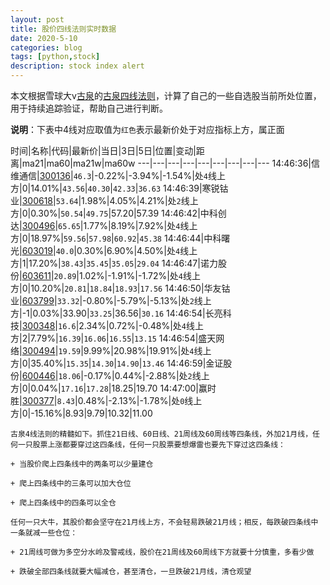 ```yaml
---
layout: post
title: 股价四线法则实时数据
date: 2020-5-10
categories: blog
tags: [python,stock]
description: stock index alert
---
```



本文根据雪球大v[古泉](https://xueqiu.com/u/7148646888)的[古泉四线法则](https://xueqiu.com/7148646888/130498192)，计算了自己的一些自选股当前所处位置，用于持续追踪验证，帮助自己进行判断。

**说明**：下表中4线对应取值为`红色`表示最新价处于对应指标上方，属正面

时间|名称|代码|最新价|当日|3日|5日|位置|变动|距离|ma21|ma60|ma21w|ma60w
---|---|---|---|---|---|---|---|---
14:46:36|信维通信|[300136](https://xueqiu.com/S/SZ300136)|`46.3`|-0.22%|-3.94%|-1.54%|处`4`线上方|0|14.01%|`43.56`|`40.30`|`42.33`|`36.63`
14:46:39|寒锐钴业|[300618](https://xueqiu.com/S/SZ300618)|`53.64`|1.98%|4.05%|4.21%|处`2`线上方|0|0.30%|`50.54`|`49.75`|57.20|57.39
14:46:42|中科创达|[300496](https://xueqiu.com/S/SZ300496)|`65.65`|1.77%|8.19%|7.92%|处`4`线上方|0|18.97%|`59.56`|`57.98`|`60.92`|`45.38`
14:46:44|中科曙光|[603019](https://xueqiu.com/S/SH603019)|`40.0`|0.30%|6.90%|4.50%|处`4`线上方|1|17.20%|`38.43`|`35.45`|`35.05`|`29.04`
14:46:47|诺力股份|[603611](https://xueqiu.com/S/SH603611)|`20.89`|1.02%|-1.91%|-1.72%|处`4`线上方|0|10.20%|`20.81`|`18.84`|`18.93`|`17.56`
14:46:50|华友钴业|[603799](https://xueqiu.com/S/SH603799)|`33.32`|-0.80%|-5.79%|-5.13%|处`2`线上方|-1|0.03%|33.90|`33.25`|36.56|`30.16`
14:46:54|长亮科技|[300348](https://xueqiu.com/S/SZ300348)|`16.6`|2.34%|0.72%|-0.48%|处`4`线上方|2|7.79%|`16.39`|`16.06`|`16.55`|`13.15`
14:46:54|盛天网络|[300494](https://xueqiu.com/S/SZ300494)|`19.59`|9.99%|20.98%|19.91%|处`4`线上方|0|35.40%|`15.35`|`14.30`|`14.90`|`13.46`
14:46:59|金证股份|[600446](https://xueqiu.com/S/SH600446)|`18.06`|-0.17%|0.44%|-2.88%|处`2`线上方|0|0.04%|`17.16`|`17.28`|18.25|19.70
14:47:00|赢时胜|[300377](https://xueqiu.com/S/SZ300377)|`8.43`|0.48%|-2.13%|-1.78%|处`0`线上方|0|-15.16%|8.93|9.79|10.32|11.00

```
古泉4线法则的精髓如下。抓住21日线、60日线、21周线及60周线等四条线，外加21月线，任何一只股票上涨都要穿过这四条线，任何一只股票要想爆雷也要先下穿过这四条线：

+ 当股价爬上四条线中的两条可以少量建仓

+ 爬上四条线中的三条可以加大仓位

+ 爬上四条线中的四条可以全仓

任何一只大牛，其股价都会坚守在21月线上方，不会轻易跌破21月线；相反，每跌破四条线中一条就减一些仓位：

+ 21周线可做为多空分水岭及警戒线，股价在21周线及60周线下方就要十分慎重，多看少做

+ 跌破全部四条线就要大幅减仓，甚至清仓，一旦跌破21月线，清仓观望
```